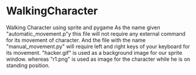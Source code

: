 # WalkingCharacter
Walking Character using sprite and pygame
As the name given "automatic_movement.p"y this file will not require any external command for its movement of character.
And the file with the name "manual_movement.py" will require left and right keys of your keyboard for its movement.
"hacker.gif" is used as a background image for our sprite window.
whereas "r1.png" is used as image for the character while he is on standing position.
